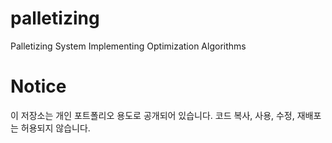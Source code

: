 # palletizing
Palletizing System Implementing Optimization Algorithms 

# Notice
이 저장소는 개인 포트폴리오 용도로 공개되어 있습니다.
코드 복사, 사용, 수정, 재배포는 허용되지 않습니다.
